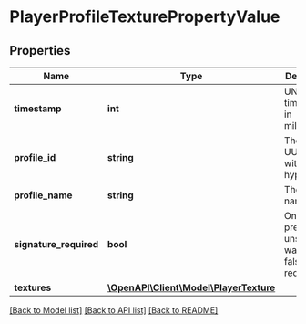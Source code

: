# PlayerProfileTexturePropertyValue

## Properties
Name | Type | Description | Notes
------------ | ------------- | ------------- | -------------
**timestamp** | **int** | UNIX timestamp in milliseconds | 
**profile_id** | **string** | The player UUID without hyphens | 
**profile_name** | **string** | The player&#39;s name | 
**signature_required** | **bool** | Only present if unsigned was set to false in the request | [optional] [default to false]
**textures** | [**\OpenAPI\Client\Model\PlayerTexture**](PlayerTexture.md) |  | [optional] 

[[Back to Model list]](../README.md#documentation-for-models) [[Back to API list]](../README.md#documentation-for-api-endpoints) [[Back to README]](../README.md)


